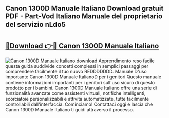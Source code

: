 ## Canon 1300D Manuale Italiano Download gratuit PDF - Part-Vod Italiano Manuale del proprietario del servizio nLdo5

# <h2><a href="http://dfgcgju.blite.top/?on=Canon+1300D+Manuale+Italiano">🔗Download 👉🔴 Canon 1300D Manuale Italiano</a></h2>

[![Canon 1300D Manuale Italiano download](https://i.imgur.com/lujVjoI.png)](http://dfgcgju.blite.top/?on=Canon+1300D+Manuale+Italiano)
Apprendimento reso facile questa guida suddivide concetti complessi in semplici passaggi per comprendere facilmente il tuo nuovo REDDDDDDD. Manuale D'uso importante Canon 1300D Manuale ItalianoD per i genitori Questo manuale contiene informazioni importanti per i genitori sull'uso sicuro di questo prodotto per i bambini. Canon 1300D Manuale Italiano offre una serie di funzionalità avanzate come assistenti virtuali, notifiche intelligenti, scorciatoie personalizzabili e attività automatizzate, tutte facilmente controllabili dall'interfaccia. Cominciamo! Contattaci oggi e lascia che Canon 1300D Manuale Italiano ti guidi attraverso il processo.
